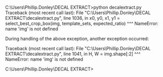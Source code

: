 C:\Users\Phillip.Donley\DECAL EXTRACT>python decalextract.py
Traceback (most recent call last):
  File "C:\Users\Phillip.Donley\DECAL EXTRACT\decalextract.py", line 1036, in <module>
    x0, y0, x1, y1 = select_best_crop_box(img, template_sets, expected_ratio)
                                          ^^^
NameError: name 'img' is not defined

During handling of the above exception, another exception occurred:

Traceback (most recent call last):
  File "C:\Users\Phillip.Donley\DECAL EXTRACT\decalextract.py", line 1041, in <module>
    H, W = img.shape[:2]
           ^^^
NameError: name 'img' is not defined

C:\Users\Phillip.Donley\DECAL EXTRACT>
